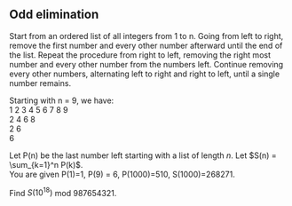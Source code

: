 ## Odd elimination


Start from an ordered list of all integers from 1 to n. Going from left to right, remove the first number and every other number afterward until the end of the list. Repeat the procedure from right to left, removing the right most number and every other number from the numbers left. Continue removing every other numbers, alternating left to right and right to left, until a single number remains.

Starting with n = 9, we have:  
1  2  3  4  5  6  7  8  9  
2  4  6  8  
2  6  
6

Let  P(n) be the last number left starting with a list of length $n$.
Let  $S(n) = \sum_{k=1}^n P(k)$.  
You are given P(1)=1, P(9) = 6, P(1000)=510, S(1000)=268271.

Find $S(10^{18})$ mod 987654321.
